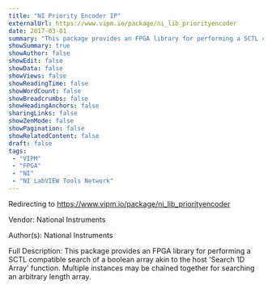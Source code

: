 ```yaml
---
title: "NI Priority Encoder IP"
externalUrl: https://www.vipm.io/package/ni_lib_priorityencoder
date: 2017-03-01
summary: "This package provides an FPGA library for performing a SCTL compatible search of a boolean array."
showSummary: true
showAuthor: false
showEdit: false
showData: false
showViews: false
showReadingTime: false
showWordCount: false
showBreadcrumbs: false
showHeadingAnchors: false
sharingLinks: false
showZenMode: false
showPagination: false
showRelatedContent: false
draft: false
tags:
 - "VIPM"
 - "FPGA"
 - "NI"
 - "NI LabVIEW Tools Network"
---
```


Redirecting to https://www.vipm.io/package/ni_lib_priorityencoder

Vendor: National Instruments

Author(s): National Instruments
 
Full Description:
This package provides an FPGA library for performing a SCTL compatible search of a boolean array akin to the host 'Search 1D Array' function. Multiple instances may be chained together for searching an arbitrary length array.